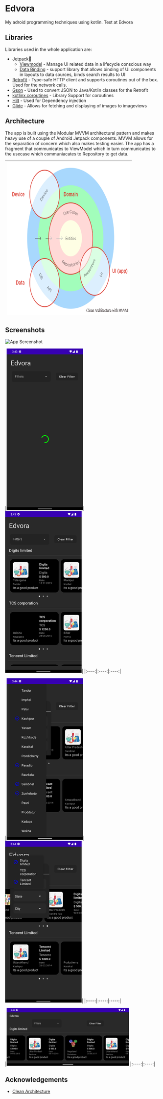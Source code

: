 
# Edvora

My adroid programming techniques using kotlin. Test at Edvora


## Libraries

Libraries used in the whole application are:

- [Jetpack](https://developer.android.com/jetpack)🚀
  - [Viewmodel](https://developer.android.com/topic/libraries/architecture/viewmodel) - Manage UI related data in a lifecycle conscious way
  - [Data Binding](https://developer.android.com/topic/libraries/data-binding) - support library that allows binding of UI components in  layouts to data sources, binds search results to UI
- [Retrofit](https://square.github.io/retrofit/) - Type-safe HTTP client and supports coroutines out of the box.  Used for the network calls.
- [Gson](https://github.com/google/gson) - Used to convert JSON to Java/Kotlin classes for the Retrofit
- [kotlinx.coroutines](https://github.com/Kotlin/kotlinx.coroutines) - Library Support for coroutines
-  [Hilt](https://developer.android.com/training/dependency-injection/hilt-android) - Used for Dependency injection
- [Glide](https://github.com/bumptech/glide) - Allows for fetching and displaying of images to imageviews

## Architecture

The app is built using the Modular MVVM architectural pattern and makes heavy use of a couple of Android Jetpack components. MVVM allows for the separation of concern which also makes testing easier. The app has a fragment that communicates to ViewModel which in turn communicates to the usecase which communiacates to Repository to get data.

|<img src="images/arch.png" width=400 height=500/>|
|:----:|


## Screenshots

![App Screenshot](https://via.placeholder.com/468x300?text=App+Screenshot+Here)


|<img src="images/home_loading.png" width=250/>|<img src="images/home.png" width=250/>|
|:----:|:----:|:----:|

|<img src="images/home_filters_0.png" width=250/>|<img src="images/home_filters_1.png" width=250/>|
|:----:|:----:|:----:|

|<img src="images/home_landscape.png" width=400>
|:----:|:----:|
## Acknowledgements

- [Clean Architecture](https://blog.cleancoder.com/uncle-bob/2012/08/13/the-clean-architecture.html)

